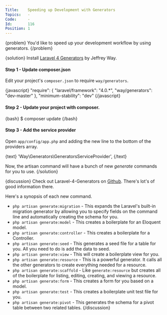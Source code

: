 ```yaml
---
Title:    Speeding up Development with Generators
Topics:   -
Code:     -
Id:       116
Position: 1
---
```


{problem}
You'd like to speed up your development workflow by using generators.
{/problem}

{solution}
Install [Laravel 4 Generators](https://github.com/JeffreyWay/Laravel-4-Generators) by Jeffrey Way.

#### Step 1 - Update composer.json

Edit your project's `composer.json` to require `way/generators`.

{javascript}
"require": {
    "laravel/framework": "4.0.*",
    "way/generators": "dev-master"
},
"minimum-stability": "dev"
{/javascript}

#### Step 2 - Update your project with composer.

{bash}
$ composer update
{/bash}

#### Step 3 - Add the service provider

Open `app/config/app.php` and adding the new line to the bottom of the providers array.

{text}
'Way\Generators\GeneratorsServiceProvider',
{/text}

Now, the artisan command will have a bunch of new *generate* commands for you to use.
{/solution}

{discussion}
Check out Laravel-4-Generators on [Github](https://github.com/JeffreyWay/Laravel-4-Generators). There's lot's of good information there.

Here's a synopsis of each new command.

* `php artisan generate:migration` - This expands the Laravel's built-in migration generator by allowing you to specify fields on the command line and automatically creating the schema for you.
* `php artisan generate:model` - This creates a boilerplate for an Eloquent model.
* `php artisan generate:controller` - This creates a boilerplate for a Controller.
* `php artisan generate:seed` - This generates a seed file for a table for you. All you need to do is add the data to seed.
* `php artisan generate:view` - This will create a boilerplate view for you.
* `php artisan generate:resource` - This is a powerful generator. It calls all the other generators to create everything needed for a resource.
* `php artisan generate:scaffold` - Like `generate:resource` but creates all of the boilerplate for listing, editing, creating, and viewing a resource.
* `php artisan generate:form` - This creates a form for you based on a model.
* `php artisan generate:test` - This creates a boilerplate unit test file for you.
* `php artisan generate:pivot` - This generates the schema for a pivot table between two related tables.
{/discussion}
